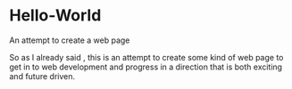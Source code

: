 # Hello-World
An attempt to create a web page

So as I already said , this is an attempt to create some kind of web page to get in to web development and progress in a direction that is both exciting and future driven.
